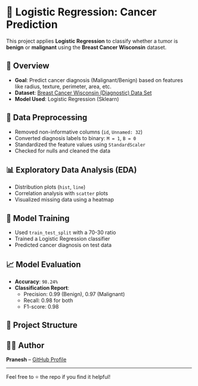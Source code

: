# 🧪 Logistic Regression: Cancer Prediction

This project applies **Logistic Regression** to classify whether a tumor is **benign** or **malignant** using the **Breast Cancer Wisconsin** dataset.

## 📌 Overview

- **Goal**: Predict cancer diagnosis (Malignant/Benign) based on features like radius, texture, perimeter, area, etc.
- **Dataset**: [Breast Cancer Wisconsin (Diagnostic) Data Set](https://www.kaggle.com/datasets/uciml/breast-cancer-wisconsin-data/data)
- **Model Used**: Logistic Regression (Sklearn)

## 🧹 Data Preprocessing

- Removed non-informative columns (`id`, `Unnamed: 32`)
- Converted diagnosis labels to binary: `M = 1`, `B = 0`
- Standardized the feature values using `StandardScaler`
- Checked for nulls and cleaned the data

## 📊 Exploratory Data Analysis (EDA)

- Distribution plots (`hist`, `line`)
- Correlation analysis with `scatter` plots
- Visualized missing data using a heatmap

## 🧠 Model Training

- Used `train_test_split` with a 70-30 ratio
- Trained a Logistic Regression classifier
- Predicted cancer diagnosis on test data

## 📈 Model Evaluation

- **Accuracy**: `98.24%`
- **Classification Report**:
  - Precision: 0.99 (Benign), 0.97 (Malignant)
  - Recall: 0.98 for both
  - F1-score: 0.98

## 📁 Project Structure


## 🧑‍💻 Author

**Pranesh** – [GitHub Profile](https://github.com/codebypranesh)

---

Feel free to ⭐ the repo if you find it helpful!
